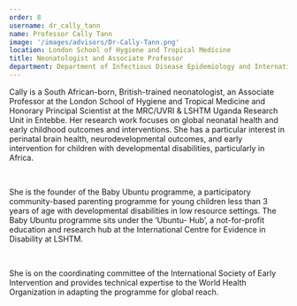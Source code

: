 ```yaml
---
order: 8
username: dr_cally_tann
name: Professor Cally Tann
image: '/images/advisors/Dr-Cally-Tann.png'
location: London School of Hygiene and Tropical Medicine
title: Neonatologist and Associate Professor
department: Department of Infectious Disease Epidemiology and International Health, Faculty of Epidemiology and Population Health
---
```


Cally is a South African-born, British-trained neonatologist, an Associate Professor at the London School of Hygiene and Tropical Medicine and Honorary Principal Scientist at the MRC/UVRI & LSHTM Uganda Research Unit in Entebbe. Her research work focuses on global neonatal health and early childhood outcomes and interventions. She has a particular interest in perinatal brain health, neurodevelopmental outcomes, and early intervention for children with developmental disabilities, particularly in Africa. 

<br />

She is the founder of the Baby Ubuntu programme, a participatory community-based parenting programme for young children less than 3 years of age with developmental disabilities in low resource settings. The Baby Ubuntu programme sits under the ‘Ubuntu- Hub’, a not-for-profit education and research hub at the International Centre for Evidence in Disability at LSHTM. 

<br />

She is on the coordinating committee of the International Society of Early Intervention and provides technical expertise to the World Health Organization in adapting the programme for global reach.
